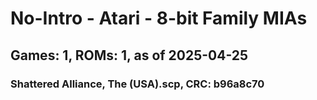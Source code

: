 # No-Intro - Atari - 8-bit Family MIAs
## Games: 1, ROMs: 1, as of 2025-04-25

### Shattered Alliance, The (USA).scp, CRC: b96a8c70
